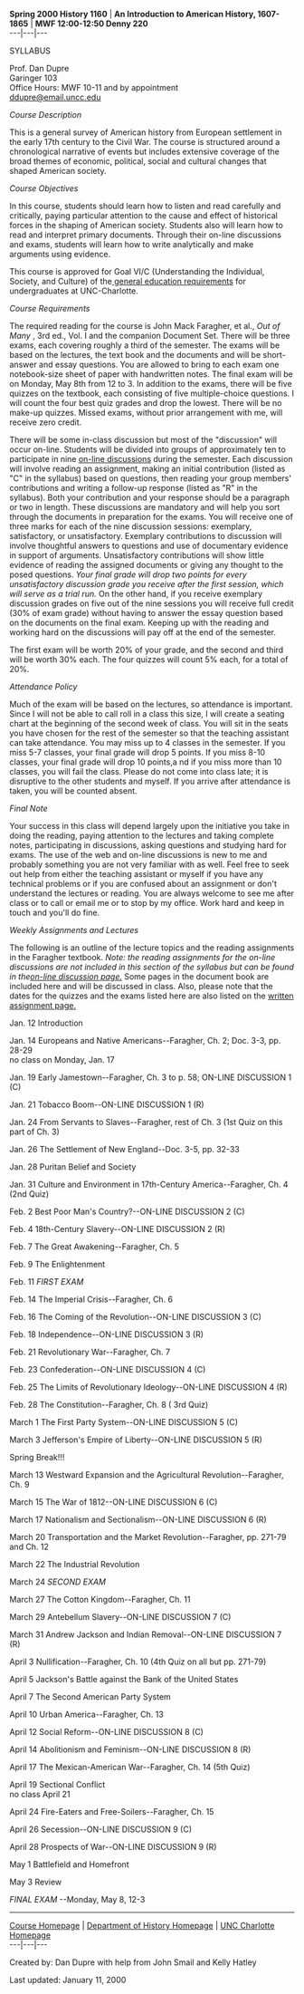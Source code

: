 **Spring 2000 History 1160** | **An Introduction to American History,
1607-1865** | **MWF 12:00-12:50 Denny 220**  
---|---|---  
  
SYLLABUS

Prof. Dan Dupre  
Garinger 103  
Office Hours: MWF 10-11 and by appointment  
[ddupre@email.uncc.edu](mailto:ddupre@email.uncc.edu)



_Course Description_

This is a general survey of American history from European settlement in the
early 17th century to the Civil War.  The course is structured around a
chronological narrative of events but includes extensive coverage of the broad
themes of economic, political, social and cultural changes that shaped
American society.

_Course Objectives_

In this course, students should learn how to listen and read carefully and
critically, paying particular attention to the cause and effect of historical
forces in the shaping of American society.   Students also will learn how to
read and interpret primary documents.  Through their on-line discussions and
exams, students will learn how to write analytically and make arguments using
evidence.

This course is approved for Goal VI/C (Understanding the Individual, Society,
and Culture) of the[ general education
requirements](http://www.uncc.edu/catalog/yr9799/bacregs.html#goals) for
undergraduates at UNC-Charlotte.

_Course Requirements_

The required reading for the course is John Mack Faragher, et al., _Out of
Many_ , 3rd ed., Vol. I and the companion Document Set.  There will be three
exams, each covering roughly a third of the semester.  The exams will be based
on the lectures, the text book and the documents and will be short-answer and
essay questions.  You are allowed to bring to each exam one notebook-size
sheet of paper with handwritten notes.   The final exam will be on Monday, May
8th from 12 to 3.  In addition to the exams, there will be five quizzes on the
textbook, each consisting of five multiple-choice questions.  I will count the
four best quiz grades and drop the lowest.  There will be no make-up quizzes.
Missed exams, without prior arrangement with me, will receive zero credit.

There will be some in-class discussion but most of the "discussion" will occur
on-line.  Students will be divided into groups of approximately ten to
participate in nine [on-line discussions](online_discussion.htm) during the
semester.  Each discussion will involve reading an assignment, making an
initial contribution (listed as "C" in the syllabus) based on questions, then
reading your group members' contributions and writing a follow-up response
(listed as "R" in the syllabus).  Both your contribution and your response
should be a paragraph or two in length.  These discussions are mandatory and
will help you sort through the documents in preparation for the exams.  You
will receive one of three marks for each of the nine discussion sessions:
exemplary, satisfactory, or unsatisfactory.  Exemplary contributions to
discussion will involve thoughtful answers to questions and use of documentary
evidence in support of arguments.   Unsatisfactory contributions will show
little evidence of reading the assigned documents or giving any thought to the
posed questions.  _Your final grade will drop two points for every
unsatisfactory discussion grade you receive after the first session, which
will serve as a trial run._   On the other hand, if you receive exemplary
discussion grades on five out of the nine sessions you will receive full
credit (30% of exam grade) without having to answer the essay question based
on the documents on the final exam.  Keeping up with the reading and working
hard on the discussions will pay off at the end of the semester.

The first exam will be worth 20% of your grade, and the second and third will
be worth 30% each.  The four quizzes will count 5% each, for a total of 20%.

_Attendance Policy_

Much of the exam will be based on the lectures, so attendance is important.
Since I will not be able to call roll in a class this size, I will create a
seating chart at the beginning of the second week of class.  You will sit in
the seats you have chosen for the rest of the semester so that the teaching
assistant can take attendance.  You may miss up to 4 classes in the semester.
If you miss 5-7 classes, your final grade will drop 5 points.  If you miss
8-10 classes, your final grade will drop 10 points,a nd if you miss more than
10 classes, you will fail the class.  Please do not come into class late; it
is disruptive to the other students and myself.  If you arrive after
attendance is taken, you will be counted absent.

_Final Note_

Your success in this class will depend largely upon the initiative you take in
doing the reading, paying attention to the lectures and taking complete notes,
participating in discussions, asking questions and studying hard for exams.
The use of the web and on-line discussions is new to me and probably something
you are not very familiar with as well.  Feel free to seek out help from
either the teaching assistant or myself if you have any technical problems or
if you are confused about an assignment or don't understand the lectures or
reading.  You are always welcome to see me after class or to call or email me
or to stop by my office.  Work hard and keep in touch and you'll do fine.

_Weekly Assignments and Lectures_

The following is an outline of the lecture topics and the reading assignments
in the Faragher textbook.  _Note: the reading assignments for the on-line
discussions are not included in this section of the syllabus but can be found
in the[on-line discussion page.](online_discussion.htm)_   Some pages in the
document book are included here and will be discussed in class.  Also, please
note that the dates for the quizzes and the exams listed here are also listed
on the [written assignment page.](written_assignments.htm)

Jan. 12    Introduction

Jan. 14    Europeans and Native Americans--Faragher, Ch. 2; Doc. 3-3, pp.
28-29  
no class on Monday, Jan. 17

Jan. 19    Early Jamestown--Faragher, Ch. 3 to p. 58; ON-LINE DISCUSSION 1 (C)

Jan. 21    Tobacco Boom--ON-LINE DISCUSSION 1 (R)

Jan. 24    From Servants to Slaves--Faragher, rest of Ch. 3 (1st Quiz on this
part of Ch. 3)

Jan. 26    The Settlement of New England--Doc. 3-5, pp. 32-33

Jan. 28    Puritan Belief and Society

Jan. 31    Culture and Environment in 17th-Century America--Faragher, Ch. 4
(2nd Quiz)

Feb. 2    Best Poor Man's Country?--ON-LINE DISCUSSION 2 (C)

Feb. 4    18th-Century Slavery--ON-LINE DISCUSSION 2 (R)

Feb. 7    The Great Awakening--Faragher, Ch. 5

Feb. 9    The Enlightenment

Feb. 11  _FIRST EXAM_

Feb. 14  The Imperial Crisis--Faragher, Ch. 6

Feb. 16  The Coming of the Revolution--ON-LINE DISCUSSION 3 (C)

Feb. 18  Independence--ON-LINE DISCUSSION 3 (R)

Feb. 21  Revolutionary War--Faragher, Ch. 7

Feb. 23  Confederation--ON-LINE DISCUSSION 4 (C)

Feb. 25  The Limits of Revolutionary Ideology--ON-LINE DISCUSSION 4 (R)

Feb. 28  The Constitution--Faragher, Ch. 8 ( 3rd Quiz)

March 1  The First Party System--ON-LINE DISCUSSION 5 (C)

March 3  Jefferson's Empire of Liberty--ON-LINE DISCUSSION 5 (R)

Spring Break!!!

March 13  Westward Expansion and the Agricultural Revolution--Faragher, Ch. 9

March 15  The War of 1812--ON-LINE DISCUSSION 6 (C)

March 17  Nationalism and Sectionalism--ON-LINE DISCUSSION 6 (R)

March 20  Transportation and the Market Revolution--Faragher, pp. 271-79 and
Ch. 12

March 22  The Industrial Revolution

March 24  _SECOND EXAM_

March 27  The Cotton Kingdom--Faragher, Ch. 11

March 29  Antebellum Slavery--ON-LINE DISCUSSION 7 (C)

March 31  Andrew Jackson and Indian Removal--ON-LINE DISCUSSION 7 (R)

April 3  Nullification--Faragher, Ch. 10 (4th Quiz on all but pp. 271-79)

April 5  Jackson's Battle against the Bank of the United States

April 7  The Second American Party System

April 10  Urban America--Faragher, Ch. 13

April 12  Social Reform--ON-LINE DISCUSSION 8 (C)

April 14  Abolitionism and Feminism--ON-LINE DISCUSSION 8 (R)

April 17  The Mexican-American War--Faragher, Ch. 14 (5th Quiz)

April 19  Sectional Conflict  
no class April 21

April 24  Fire-Eaters and Free-Soilers--Faragher, Ch. 15

April 26  Secession--ON-LINE DISCUSSION 9 (C)

April 28  Prospects of War--ON-LINE DISCUSSION 9 (R)

May 1  Battlefield and Homefront

May 3  Review

_FINAL EXAM_ \--Monday, May 8, 12-3

* * *



[Course Homepage](Default.htm) | [Department of History
Homepage](http://www.uncc.edu/colleges/arts_and_sciences/history) | [UNC
Charlotte Homepage](http://www.uncc.edu)  
---|---|---  
  
Created by: Dan Dupre with help from John Smail and Kelly Hatley  

Last updated: January 11, 2000



